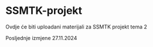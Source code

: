 # SSMTK-projekt
Ovdje će biti uploadani materijali za SSMTK projekt tema 2


Posljednje izmjene 27.11.2024
